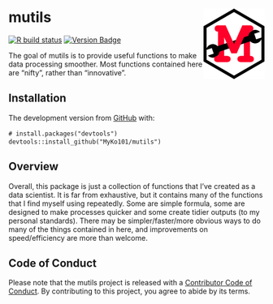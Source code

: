 
<!-- README.md is generated from README.Rmd. Please edit that file -->

# mutils <img src='man/figures/logo.png' align="right" height="138.5" />

<!-- badges: start -->

[![R build
status](https://github.com/MyKo101/mutils/workflows/R-CMD-check/badge.svg)](https://github.com/MyKo101/mutils/actions)
[![Version
Badge](https://img.shields.io/badge/Version-0.0.0.9015-orange.svg)](https://github.com/MyKo101/mutils)

<!-- badges: end -->

The goal of mutils is to provide useful functions to make data
processing smoother. Most functions contained here are “nifty”, rather
than “innovative”.

## Installation

The development version from [GitHub](https://github.com/) with:

    # install.packages("devtools")
    devtools::install_github("MyKo101/mutils")

## Overview

Overall, this package is just a collection of functions that I’ve
created as a data scientist. It is far from exhaustive, but it contains
many of the functions that I find myself using repeatedly. Some are
simple formula, some are designed to make processes quicker and some
create tidier outputs (to my personal standards). There may be
simpler/faster/more obvious ways to do many of the things contained in
here, and improvements on speed/efficiency are more than welcome.

## Code of Conduct

Please note that the mutils project is released with a [Contributor Code
of Conduct](https://michaelbarrowman.co.uk/mutils/CODE_OF_CONDUCT.html).
By contributing to this project, you agree to abide by its terms.
